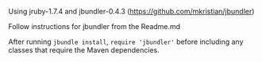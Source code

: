 Using jruby-1.7.4 and jbundler-0.4.3 (https://github.com/mkristian/jbundler)

Follow instructions for jbundler from the Readme.md 

After running `jbundle install`, `require 'jbundler'` before including any classes that require the Maven dependencies.
